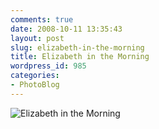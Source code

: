 ```yaml
---
comments: true
date: 2008-10-11 13:35:43
layout: post
slug: elizabeth-in-the-morning
title: Elizabeth in the Morning
wordpress_id: 985
categories:
- PhotoBlog
---
```


![Elizabeth in the Morning](http://ryanfitzer.com/main/wp-content/uploads/2008/10/e-in-the-morning.jpg)
